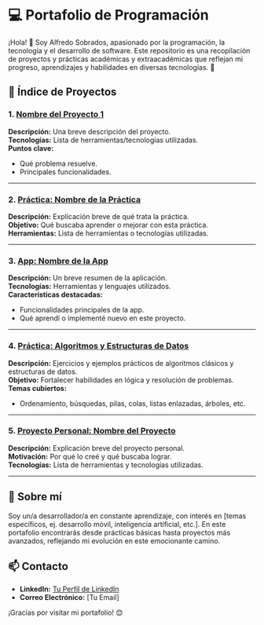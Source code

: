 # 💻 Portafolio de Programación

¡Hola! 👋 Soy Alfredo Sobrados, apasionado por la programación, la tecnología y el desarrollo de software. Este repositorio es una recopilación de proyectos y prácticas académicas y extraacadémicas que reflejan mi progreso, aprendizajes y habilidades en diversas tecnologías. 🚀  

## 📂 Índice de Proyectos

### 1. [Nombre del Proyecto 1](enlace-al-repositorio)
**Descripción:** Una breve descripción del proyecto.  
**Tecnologías:** Lista de herramientas/tecnologías utilizadas.  
**Puntos clave:**  
- Qué problema resuelve.  
- Principales funcionalidades.  

---

### 2. [Práctica: Nombre de la Práctica](enlace-al-repositorio)
**Descripción:** Explicación breve de qué trata la práctica.  
**Objetivo:** Qué buscaba aprender o mejorar con esta práctica.  
**Herramientas:** Lista de herramientas o tecnologías utilizadas.  

---

### 3. [App: Nombre de la App](enlace-al-repositorio)
**Descripción:** Un breve resumen de la aplicación.  
**Tecnologías:** Herramientas y lenguajes utilizados.  
**Características destacadas:**  
- Funcionalidades principales de la app.  
- Qué aprendí o implementé nuevo en este proyecto.  

---

### 4. [Práctica: Algoritmos y Estructuras de Datos](enlace-al-repositorio)
**Descripción:** Ejercicios y ejemplos prácticos de algoritmos clásicos y estructuras de datos.  
**Objetivo:** Fortalecer habilidades en lógica y resolución de problemas.  
**Temas cubiertos:**  
- Ordenamiento, búsquedas, pilas, colas, listas enlazadas, árboles, etc.  

---

### 5. [Proyecto Personal: Nombre del Proyecto](enlace-al-repositorio)
**Descripción:** Explicación breve del proyecto personal.  
**Motivación:** Por qué lo creé y qué buscaba lograr.  
**Tecnologías:** Lista de herramientas y tecnologías utilizadas.  

---

## 🌱 Sobre mí
Soy un/a desarrollador/a en constante aprendizaje, con interés en [temas específicos, ej. desarrollo móvil, inteligencia artificial, etc.]. En este portafolio encontrarás desde prácticas básicas hasta proyectos más avanzados, reflejando mi evolución en este emocionante camino.  

## 📫 Contacto
- **LinkedIn:** [Tu Perfil de LinkedIn](enlace)  
- **Correo Electrónico:** [Tu Email]  

¡Gracias por visitar mi portafolio! 😊


<!--
**asobrados03/asobrados03** is a ✨ _special_ ✨ repository because its `README.md` (this file) appears on your GitHub profile.

Here are some ideas to get you started:

- 🔭 I’m currently working on ...
- 🌱 I’m currently learning ...
- 👯 I’m looking to collaborate on ...
- 🤔 I’m looking for help with ...
- 💬 Ask me about ...
- 📫 How to reach me: ...
- 😄 Pronouns: ...
- ⚡ Fun fact: ...
-->
